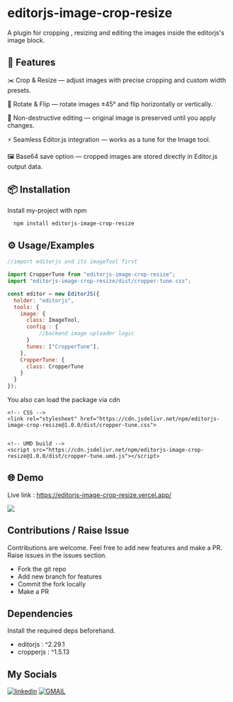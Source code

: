 # editorjs-image-crop-resize
A plugin for cropping , resizing and editing the images inside the 
editorjs's image block.
## 🏅 Features
✂️ Crop & Resize — adjust images with precise cropping and custom width presets.

🔄 Rotate & Flip — rotate images ±45° and flip horizontally or vertically.

🎨 Non-destructive editing — original image is preserved until you apply changes.

⚡ Seamless Editor.js integration — works as a tune for the Image tool.

🖼️ Base64 save option — cropped images are stored directly in Editor.js output data.
## 📦 Installation

Install my-project with npm

```bash
  npm install editorjs-image-crop-resize
```
    
## ⚙️ Usage/Examples

```javascript
//import editorjs and its imageTool first

import CropperTune from "editorjs-image-crop-resize";
import "editorjs-image-crop-resize/dist/cropper-tune.css";

const editor = new EditorJS({
  holder: "editorjs",
  tools: {
    image: {
      class: ImageTool,
      config : {
          //backend image uploader logic
      }
      tunes: ["CropperTune"],
    },
    CropperTune: {
      class: CropperTune
    }
  }
});
```
You also can load the package via cdn

```
<!-- CSS -->
<link rel="stylesheet" href="https://cdn.jsdelivr.net/npm/editorjs-image-crop-resize@1.0.0/dist/cropper-tune.css">


<!-- UMD build -->
<script src="https://cdn.jsdelivr.net/npm/editorjs-image-crop-resize@1.0.0/dist/cropper-tune.umd.js"></script>

```


## 🌐  Demo

Live link : https://editorjs-image-crop-resize.vercel.app/

![](https://res.cloudinary.com/dfmtemqoz/image/upload/Screenshot_2025-09-24_003003_khe2k1.png)


## Contributions / Raise Issue
Contributions are welcome. Feel free to add new features and make a PR. Raise issues in the issues section.

- Fork the git repo
- Add new branch for features 
- Commit the fork locally
- Make a PR


## Dependencies
Install the required deps beforehand.

- editorjs : ^2.29.1
-  cropperjs : ^1.5.13
## My Socials
[![linkedin](https://img.shields.io/badge/linkedin-0A66C2?style=for-the-badge&logo=linkedin&logoColor=white)](https://www.linkedin.com/in/muhammad-affan-anass/)
[![GMAIL](https://img.shields.io/badge/Gmail-D14836?style=for-the-badge&logo=gmail&logoColor=white)](mailto:muhammadaffanpvt@gmail.com
)